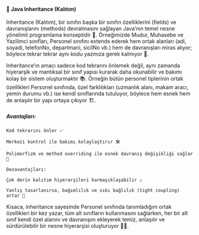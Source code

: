 #### 🌳 Java Inheritance (Kalıtım)

Inheritance (Kalıtım), bir sınıfın başka bir sınıfın özelliklerini (fields) ve davranışlarını (methods) devralmasını sağlayan Java’nın temel nesne yönelimli programlama konseptidir 🧩. Örneğimizde Mudur, Muhasebe ve Yazilimci sınıfları, Personel sınıfını extends ederek hem ortak alanları (adi, soyadi, telefonNo, departmani, sicilNo vb.) hem de davranışları miras alıyor; böylece tekrar tekrar aynı kodu yazmıza gerek kalmıyor 🔑.

Inheritance’ın amacı sadece kod tekrarını önlemek değil, aynı zamanda hiyerarşik ve mantıksal bir sınıf yapısı kurarak daha okunabilir ve bakımı kolay bir sistem oluşturmaktır 📚. Örneğin bütün personel tiplerinin ortak özellikleri Personel sınıfında, özel farklılıkları (uzmanlık alanı, makam aracı, yemin durumu vb.) ise kendi sınıflarında tutuluyor, böylece hem esnek hem de anlaşılır bir yapı ortaya çıkıyor 🏗️.

##### Avantajları:
```
Kod tekrarını önler ✅

Merkezi kontrol ile bakımı kolaylaştırır 🛠️

Polimorfizm ve method overriding ile esnek davranış değişikliği sağlar 🔄

Dezavantajları:

Çok derin kalıtım hiyerarşileri karmaşıklaşabilir ⚠️

Yanlış tasarlanırsa, bağımlılık ve sıkı bağlılık (tight coupling) artar 🔗
```

Kısaca, inheritance sayesinde Personel sınıfında tanımladığım ortak özellikleri bir kez yazar, tüm alt sınıfların kullanmasını sağlarken, her bir alt sınıf kendi özel alanını ve davranışını ekleyerek temiz, anlaşılır ve sürdürülebilir bir nesne hiyerarşisi oluşturuyor 🚀💡.
